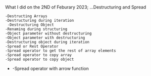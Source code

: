 What I did on the 2ND of Feburary 2023;
...Destructuring and Spread

    -Destructing Arrays
    -Destructuring during iteration
     -Destructuring Object
    -Renaming during structuring
    -Object parameter without destructuring
    -Object parameter with destructuring
    -Destructuring object during iteration
    -Spread or Rest Operator
    -Spread operator to get the rest of array elements
    -Spread operator to copy array
    -Spread operator to copy object
-    -Spread operator with arrow function

